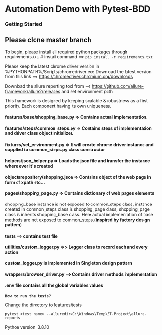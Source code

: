 # Automation Demo with Pytest-BDD

### Getting Started

## **Please clone master branch** 

To begin, please install all required python packages through requirements.txt.
    # install command ==> `pip install -r requirements.txt`

Please keep the latest chrome driver version in %PYTHONPATH%/Scripts/chromedriver.exe
Download the latest version from this link ==> https://chromedriver.chromium.org/downloads

Download the allure reporting tool from ==> https://github.com/allure-framework/allure2/releases and set environment path

This framework is designed by keeping scalable & robustness as a first priority. Each component having its own uniqueness.

#### features/base/shopping_base.py => Contains actual implementation.
#### features/steps/common_steps.py => Contains steps of implementation and driver class object initializer.
#### fixtures/set_environment.py => It will create chrome driver instance and supplied to common_steps.py class constructor
#### helpers/json_helper.py => Loads the json file and transfer the instance where ever it's created
#### objectsrepository/shopping.json => Contains object of the web page in form of xpath etc...
#### pages/shopping_page.py => Contains dictionary of web pages elements

shopping_base instance is not exposed to common_steps class, 
instance created in common_steps class is shopping_page class, shopping_page class is inherits shopping_base class.
Here actual implementation of base methods are not exposed to common_steps.(**inspired by factory design pattern**) 

#### tests ==> contains test file

#### utilities/custom_logger.py =>> Logger class to record each and every action

**custom_logger.py is implemented in Singleton design pattern**

#### wrappers/browser_driver.py ==> Contains driver methods implementation

#### .env file contains all the global variables values



**`How to run the tests?`**

Change the directory to features/tests

`pytest <test_name> --alluredir=C:\Windows\Temp\BT-Project\allure-reports`


Python version: 3.8.10